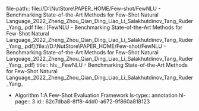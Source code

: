 file-path:: file://D:\NutStore\PAPER_HOME/Few-shot/FewNLU - Benchmarking State-of-the-Art Methods for Few-Shot Natural Language_2022_Zheng_Zhou_Qian_Ding_Liao_Li_Salakhutdinov_Tang_Ruder_Yang_.pdf
file:: [FewNLU - Benchmarking State-of-the-Art Methods for Few-Shot Natural Language_2022_Zheng_Zhou_Qian_Ding_Liao_Li_Salakhutdinov_Tang_Ruder_Yang_.pdf](file://D:\NutStore\PAPER_HOME/Few-shot/FewNLU - Benchmarking State-of-the-Art Methods for Few-Shot Natural Language_2022_Zheng_Zhou_Qian_Ding_Liao_Li_Salakhutdinov_Tang_Ruder_Yang_.pdf)
title:: hls__FewNLU - Benchmarking State-of-the-Art Methods for Few-Shot Natural Language_2022_Zheng_Zhou_Qian_Ding_Liao_Li_Salakhutdinov_Tang_Ruder_Yang_

- Algorithm 1:A Few-Shot Evaluation Framework
  ls-type:: annotation
  hl-page:: 3
  id:: 62c7dba8-8ff8-4dd0-a672-9f860a818123